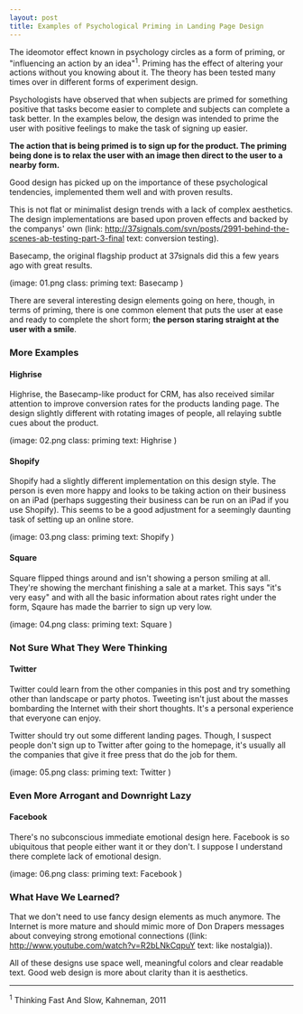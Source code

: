 ```yaml
---
layout: post
title: Examples of Psychological Priming in Landing Page Design
---
```


The ideomotor effect known in psychology circles as a form of priming, or "influencing an action by an idea"<sup>1</sup>.  Priming has the effect of altering your actions without you knowing about it.  The theory has been tested many times over in different forms of experiment design.

Psychologists have observed that when subjects are primed for something positive that tasks become easier to complete and subjects can complete a task better.  In the examples below, the design was intended to prime the user with positive feelings to make the task of signing up easier. 

__The action that is being primed is to sign up for the product.  The priming being done is to relax the user with an image then direct to the user to a nearby form.__

Good design has picked up on the importance of these psychological tendencies, implemented them well and with proven results.  

This is not flat or minimalist design trends with a lack of complex aesthetics.  The design implementations are based upon proven effects and backed by the companys' own (link: http://37signals.com/svn/posts/2991-behind-the-scenes-ab-testing-part-3-final text: conversion testing).

Basecamp, the original flagship product at 37signals did this a few years ago with great results.  

(image: 01.png class: priming text: Basecamp )

There are several interesting design elements going on here, though, in terms of priming, there is one common element that puts the user at ease and ready to complete the short form; __the person staring straight at the user with a smile__.

### More Examples

#### Highrise

Highrise, the Basecamp-like product for CRM, has also received similar attention to improve conversion rates for the products landing page.  The design slightly different with rotating images of people, all relaying subtle cues about the product.

(image: 02.png class: priming text: Highrise )

#### Shopify 

Shopify had a slightly different implementation on this design style.  The person is even more happy and looks to be taking action on their business on an iPad (perhaps suggesting their business can be run on an iPad if you use Shopify).  This seems to be a good adjustment for a seemingly daunting task of setting up an online store.

(image: 03.png class: priming text: Shopify )

#### Square 

Square flipped things around and isn't showing a person smiling at all.  They're showing the merchant finishing a sale at a market.  This says "it's very easy" and with all the basic information about rates right under the form, Sqaure has made the barrier to sign up very low.

(image: 04.png class: priming text: Square )


### Not Sure What They Were Thinking

#### Twitter 

Twitter could learn from the other companies in this post and try something other than landscape or party photos.  Tweeting isn't just about the masses bombarding the Internet with their short thoughts.  It's a personal experience that everyone can enjoy.  

Twitter should try out some different landing pages.  Though, I suspect people don't sign up to Twitter after going to the homepage, it's usually all the companies that give it free press that do the job for them.

(image: 05.png class: priming text: Twitter )


### Even More Arrogant and Downright Lazy

#### Facebook 

There's no subconscious immediate emotional design here.  Facebook is so ubiquitous that people either want it or they don't.  I suppose I understand there complete lack of emotional design.


(image: 06.png class: priming text: Facebook )

### What Have We Learned?

That we don't need to use fancy design elements as much anymore.  The Internet is more mature and should mimic more of Don Drapers messages about conveying strong emotional connections ((link: http://www.youtube.com/watch?v=R2bLNkCqpuY text: like nostalgia)).

All of these designs use space well, meaningful colors and clear readable text.  Good web design is more about clarity than it is aesthetics.

<hr> 

<sup>1</sup> Thinking Fast And Slow, Kahneman, 2011